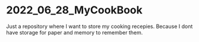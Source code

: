 # 2022_06_28_MyCookBook
Just a repository where I want to store my cooking recepies. Because I dont have storage for paper and memory to remember them.
